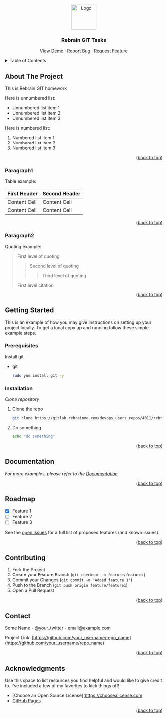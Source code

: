 <!-- Logo -->
<br />
<div align="center">
  <a href="https://gitlab.rebrainme.com/devops_users_repos/4011/rebrain-devops-task1">
    <img src="https://enpetyaks.github.io/images/fout.jpg" alt="Logo" width="80" height="80">
  </a>

  <h3 align="center">Rebrain GIT Tasks</h3>

  <p align="center">
    <a href="#">View Demo</a>
    ·
    <a href="#">Report Bug</a>
    ·
    <a href="#">Request Feature</a>
  </p>
</div>



<!-- TABLE OF CONTENTS -->
<details>
  <summary>Table of Contents</summary>
  <ol>
    <li><a href="#about-the-project">About The Project</a></li>
    <li><a href="#Paragraph1">Paragraph1</a></li>
    <li><a href="#Paragraph2">Paragraph2</a></li>
    <li><a href="#acknowledgments">Acknowledgments</a></li>
  </ol>
</details>



<!-- ABOUT THE PROJECT -->
## About The Project

This is Rebrain GIT homework

Here is unnumbered list:
* Unnumbered list item 1
* Unnumbered list item 2
* Unnumbered list item 3

Here is numbered list:
1. Numbered list item 1
2. Numbered list item 2
3. Numbered list item 3


<p align="right">(<a href="#top">back to top</a>)</p>


<!-- PARAGRAPH1 -->
### Paragraph1

Table example:

First Header  | Second Header
------------- | -------------
Content Cell  | Content Cell
Content Cell  | Content Cell


<p align="right">(<a href="#top">back to top</a>)</p>

<!-- PARAGRAPH2 -->
### Paragraph2

Quoting example:

> First level of quoting
>> Second level of quoting
>>> Third level of quoting
>
>First level citation

<p align="right">(<a href="#top">back to top</a>)</p>



## Getting Started

This is an example of how you may give instructions on setting up your project locally.
To get a local copy up and running follow these simple example steps.

### Prerequisites

Install git.
* git
  ```sh
  sudo yum install git -y
  ```

### Installation

_Clone repository_

1. Clone the repo
   ```sh
   git clone https://gitlab.rebrainme.com/devops_users_repos/4011/rebrain-devops-task1.git
   ```
2. Do something
   ```sh
   echo "do something"
   ```


<p align="right">(<a href="#top">back to top</a>)</p>


## Documentation

_For more examples, please refer to the [Documentation](#)_


<p align="right">(<a href="#top">back to top</a>)</p>

<!-- ROADMAP -->
## Roadmap

- [x] Feature 1
- [ ] Feature 2
- [ ] Feature 3

See the [open issues](#) for a full list of proposed features (and known issues).

<p align="right">(<a href="#top">back to top</a>)</p>



<!-- CONTRIBUTING -->
## Contributing

1. Fork the Project
2. Create your Feature Branch (`git checkout -b feature/feature1`)
3. Commit your Changes (`git commit -m 'Added feature 1'`)
4. Push to the Branch (`git push origin feature/feature1`)
5. Open a Pull Request

<p align="right">(<a href="#top">back to top</a>)</p>


<!-- CONTACT -->
## Contact

Some Name - [@your_twitter](https://twitter.com/your_username) - email@example.com

Project Link: [https://github.com/your_username/repo_name](https://github.com/your_username/repo_name)

<p align="right">(<a href="#top">back to top</a>)</p>



<!-- ACKNOWLEDGMENTS -->
## Acknowledgments

Use this space to list resources you find helpful and would like to give credit to. I've included a few of my favorites to kick things off!

* [Choose an Open Source License](https://choosealicense.com
* [GitHub Pages](https://pages.github.com)

<p align="right">(<a href="#top">back to top</a>)</p>
